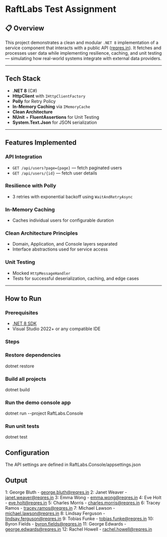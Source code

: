 # RaftLabs Test Assignment

## 📋 Overview

This project demonstrates a clean and modular `.NET 8` implementation of a service component that interacts with a public API ([reqres.in](https://reqres.in)). It fetches and processes user data while implementing resilience, caching, and unit testing — simulating how real-world systems integrate with external data providers.

---

## Tech Stack

- **.NET 8** (C#)
- **HttpClient** with `IHttpClientFactory`
- **Polly** for Retry Policy
- **In-Memory Caching** via `IMemoryCache`
- **Clean Architecture**
- **NUnit** + **FluentAssertions** for Unit Testing
- **System.Text.Json** for JSON serialization

---

## Features Implemented

### API Integration
- `GET /api/users?page={page}` — fetch paginated users
- `GET /api/users/{id}` — fetch user details

### Resilience with Polly
- 3 retries with exponential backoff using `WaitAndRetryAsync`

### In-Memory Caching
- Caches individual users for configurable duration

### Clean Architecture Principles
- Domain, Application, and Console layers separated
- Interface abstractions used for service access

### Unit Testing
- Mocked `HttpMessageHandler`
- Tests for successful deserialization, caching, and edge cases

---

## How to Run

### Prerequisites
- [.NET 8 SDK](https://dotnet.microsoft.com/en-us/download)
- Visual Studio 2022+ or any compatible IDE

### Steps

### Restore dependencies
dotnet restore

### Build all projects
dotnet build

### Run the demo console app
dotnet run --project RaftLabs.Console

### Run unit tests
dotnet test


## Configuration

The API settings are defined in RaftLabs.Console/appsettings.json


## Output

1: George Bluth - george.bluth@reqres.in
2: Janet Weaver - janet.weaver@reqres.in
3: Emma Wong - emma.wong@reqres.in
4: Eve Holt - eve.holt@reqres.in
5: Charles Morris - charles.morris@reqres.in
6: Tracey Ramos - tracey.ramos@reqres.in
7: Michael Lawson - michael.lawson@reqres.in
8: Lindsay Ferguson - lindsay.ferguson@reqres.in
9: Tobias Funke - tobias.funke@reqres.in
10: Byron Fields - byron.fields@reqres.in
11: George Edwards - george.edwards@reqres.in
12: Rachel Howell - rachel.howell@reqres.in
